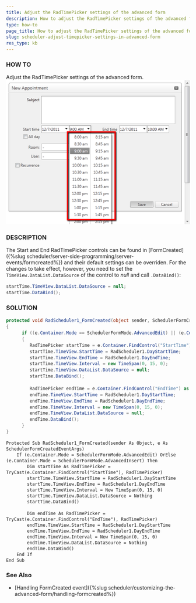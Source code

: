 ```yaml
---
title: Adjust the RadTimePicker settings of the advanced form
description: How to adjust the RadTimePicker settings of the advanced form. Check it now!
type: how-to
page_title: How to adjust the RadTimePicker settings of the advanced form - Telerik UI for ASP.NET AJAX - KB
slug: scheduler-adjust-timepicker-settings-in-advanced-form
res_type: kb
---
```


   
### HOW TO  

Adjust the RadTimePicker settings of the advanced form.   
 ![time picker settings in advanced form](images/AdvFormTimePickerSettings.png)  
   
### DESCRIPTION  
 

The Start and End RadTimePicker controls can be found in [FormCreated]({%slug scheduler/server-side-programming/server-events/formcreated%}) and their default settings can be overriden. For the changes to take effect, however, you need to set the `TimeView.DataList.DataSource` of the control to *null* and call `.DataBind()`:  
   
````C#
startTime.TimeView.DataList.DataSource = null;  
startTime.DataBind();
````

### SOLUTION  
  
````C#
protected void RadScheduler1_FormCreated(object sender, SchedulerFormCreatedEventArgs e)
{
      if ((e.Container.Mode == SchedulerFormMode.AdvancedEdit) || (e.Container.Mode == SchedulerFormMode.AdvancedInsert))
      {
         RadTimePicker startTime = e.Container.FindControl("StartTime") as RadTimePicker;
         startTime.TimeView.StartTime = RadScheduler1.DayStartTime;
         startTime.TimeView.EndTime = RadScheduler1.DayEndTime;
         startTime.TimeView.Interval = new TimeSpan(0, 15, 0);
         startTime.TimeView.DataList.DataSource = null;
         startTime.DataBind();

         RadTimePicker endTime = e.Container.FindControl("EndTime") as RadTimePicker;
         endTime.TimeView.StartTime = RadScheduler1.DayStartTime;
         endTime.TimeView.EndTime = RadScheduler1.DayEndTime;
         endTime.TimeView.Interval = new TimeSpan(0, 15, 0);
         endTime.TimeView.DataList.DataSource = null;
         endTime.DataBind();
      }
}
````
````VB.NET
Protected Sub RadScheduler1_FormCreated(sender As Object, e As SchedulerFormCreatedEventArgs)
    If (e.Container.Mode = SchedulerFormMode.AdvancedEdit) OrElse (e.Container.Mode = SchedulerFormMode.AdvancedInsert) Then
        Dim startTime As RadTimePicker = TryCast(e.Container.FindControl("StartTime"), RadTimePicker)
        startTime.TimeView.StartTime = RadScheduler1.DayStartTime
        startTime.TimeView.EndTime = RadScheduler1.DayEndTime
        startTime.TimeView.Interval = New TimeSpan(0, 15, 0)
        startTime.TimeView.DataList.DataSource = Nothing
        startTime.DataBind()
 
        Dim endTime As RadTimePicker = TryCast(e.Container.FindControl("EndTime"), RadTimePicker)
        endTime.TimeView.StartTime = RadScheduler1.DayStartTime
        endTime.TimeView.EndTime = RadScheduler1.DayEndTime
        endTime.TimeView.Interval = New TimeSpan(0, 15, 0)
        endTime.TimeView.DataList.DataSource = Nothing
        endTime.DataBind()
    End If
End Sub
````
 
   
### See Also
 
* [Handling FormCreated event]({%slug scheduler/customizing-the-advanced-form/handling-formcreated%})




